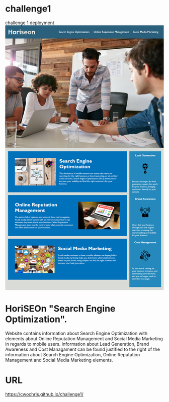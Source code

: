 # challenge1
challenge 1 deployment
![](assets/images/01-html-css-git-homework-demo.png)

# HoriSEOn "Search Engine Optimization".
Website contains information about Search Engine Optimization with elements about Online Reputation Management and Social Media Marketing in regards to mobile users.  Information about Lead Generation, Brand Awareness and Cost Managament can be found justified to the right of the information about Search Engine Optimization, Online Reputation Management and Social Media Marketing elements.

# URL
https://cwochris.github.io/challenge1/